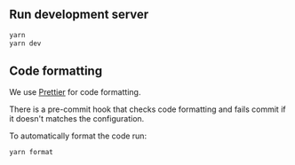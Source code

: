 ## Run development server

```bash
yarn
yarn dev
```

## Code formatting

We use [Prettier](https://prettier.io/) for code formatting.

There is a pre-commit hook that checks code formatting and fails commit if it
doesn't matches the configuration.

To automatically format the code run:

```bash
yarn format
```

